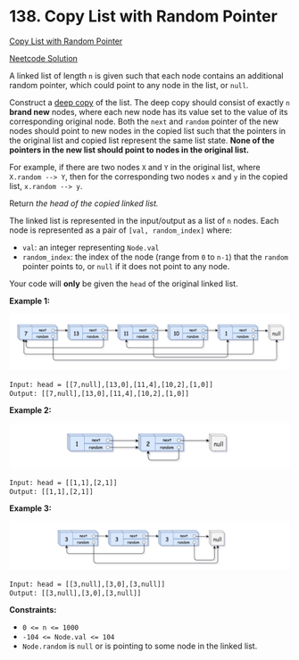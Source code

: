 # 138. Copy List with Random Pointer

[Copy List with Random Pointer](https://leetcode.com/problems/copy-list-with-random-pointer/description/)

[Neetcode Solution](https://www.youtube.com/watch?v=5Y2EiZST97Y&pp=ygUmbmVldGNvZGUgY29weSBsaXN0IGZyb20gcmFuZG9tIHBvaW50ZXI%3D)

A linked list of length `n` is given such that each node contains an additional
random pointer, which could point to any node in the list, or `null`.

Construct a [deep copy](https://en.wikipedia.org/wiki/Object_copying#Deep_copy)
of the list. The deep copy should consist of exactly `n` <b>brand new</b> nodes,
where each new node has its value set to the value of its corresponding original
node. Both the `next` and `random` pointer of the new nodes should point to new
nodes in the copied list such that the pointers in the original list and copied
list represent the same list state. <b>None of the pointers in the new list
should point to nodes in the original list.</b>

For example, if there are two nodes `X` and `Y` in the original list, where
`X.random --> Y`, then for the corresponding two nodes `x` and `y` in the copied
list, `x.random --> y`.

Return <em>the head of the copied linked list.</em>

The linked list is represented in the input/output as a list of `n` nodes. Each
node is represented as a pair of `[val, random_index]` where:

- `val`: an integer representing `Node.val`
- `random_index`: the index of the node (range from `0` to `n-1`) that the
  `random` pointer points to, or `null` if it does not point to any node.

Your code will <b>only</b> be given the `head` of the original linked list.

**Example 1:**

<img src="./copy_list_with_random_ptr_01.png" />

```
Input: head = [[7,null],[13,0],[11,4],[10,2],[1,0]]
Output: [[7,null],[13,0],[11,4],[10,2],[1,0]]
```

**Example 2:**

<img src="./copy_list_with_random_ptr_02.png" />

```
Input: head = [[1,1],[2,1]]
Output: [[1,1],[2,1]]
```

**Example 3:**

<img src="./copy_list_with_random_ptr_03.png" />

```
Input: head = [[3,null],[3,0],[3,null]]
Output: [[3,null],[3,0],[3,null]]
```

**Constraints:**

- `0 <= n <= 1000`
- `-104 <= Node.val <= 104`
- `Node.random` is `null` or is pointing to some node in the linked list.
